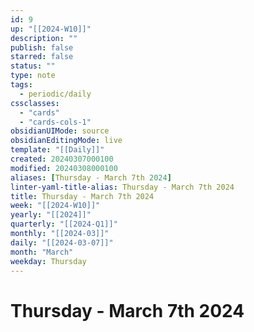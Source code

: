 ```yaml
---
id: 9
up: "[[2024-W10]]"
description: ""
publish: false
starred: false
status: ""
type: note
tags:
  - periodic/daily
cssclasses:
  - "cards"
  - "cards-cols-1"
obsidianUIMode: source
obsidianEditingMode: live
template: "[[Daily]]"
created: 20240307000100
modified: 20240308000100
aliases: [Thursday - March 7th 2024]
linter-yaml-title-alias: Thursday - March 7th 2024
title: Thursday - March 7th 2024
week: "[[2024-W10]]"
yearly: "[[2024]]"
quarterly: "[[2024-Q1]]"
monthly: "[[2024-03]]"
daily: "[[2024-03-07]]"
month: "March"
weekday: Thursday
---
```


# Thursday - March 7th 2024
